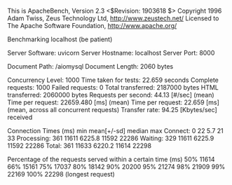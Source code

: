 This is ApacheBench, Version 2.3 <$Revision: 1903618 $>
Copyright 1996 Adam Twiss, Zeus Technology Ltd, http://www.zeustech.net/
Licensed to The Apache Software Foundation, http://www.apache.org/

Benchmarking localhost (be patient)


Server Software:        uvicorn
Server Hostname:        localhost
Server Port:            8000

Document Path:          /aiomysql
Document Length:        2060 bytes

Concurrency Level:      1000
Time taken for tests:   22.659 seconds
Complete requests:      1000
Failed requests:        0
Total transferred:      2187000 bytes
HTML transferred:       2060000 bytes
Requests per second:    44.13 [#/sec] (mean)
Time per request:       22659.480 [ms] (mean)
Time per request:       22.659 [ms] (mean, across all concurrent requests)
Transfer rate:          94.25 [Kbytes/sec] received

Connection Times (ms)
              min  mean[+/-sd] median   max
Connect:        0   22   5.7     21      33
Processing:   361 11611 6225.8  11592   22286
Waiting:      329 11611 6225.9  11592   22286
Total:        361 11633 6220.2  11614   22298

Percentage of the requests served within a certain time (ms)
  50%  11614
  66%  15161
  75%  17037
  80%  18142
  90%  20200
  95%  21274
  98%  21909
  99%  22169
 100%  22298 (longest request)